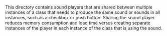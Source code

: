 
This directory contains sound players that are shared between multiple instances of a class that needs to produce the
same sound or sounds in all instances, such as a checkbox or push button.  Sharing the sound player reduces memory
consumption and load time versus creating separate instances of the player in each instance of the class that is using
the sound.